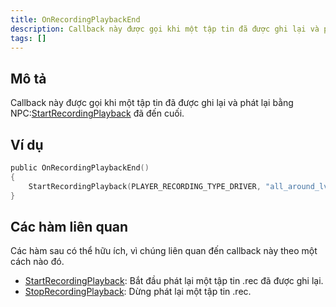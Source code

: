 ```yaml
---
title: OnRecordingPlaybackEnd
description: Callback này được gọi khi một tập tin đã được ghi lại và phát lại bằng StartRecordingPlayback đã đến cuối.
tags: []
---
```


## Mô tả

Callback này được gọi khi một tập tin đã được ghi lại và phát lại bằng NPC:[StartRecordingPlayback](../functions/StartRecordingPlayback) đã đến cuối.

## Ví dụ

```c
public OnRecordingPlaybackEnd()
{
    StartRecordingPlayback(PLAYER_RECORDING_TYPE_DRIVER, "all_around_lv_bus"); // Điều này sẽ bắt đầu lại tập tin đã ghi khi nó kết thúc phát lại.
}
```

## Các hàm liên quan

Các hàm sau có thể hữu ích, vì chúng liên quan đến callback này theo một cách nào đó.

- [StartRecordingPlayback](../functions/StartRecordingPlayback): Bắt đầu phát lại một tập tin .rec đã được ghi lại.
- [StopRecordingPlayback](../functions/StopRecordingPlayback): Dừng phát lại một tập tin .rec.